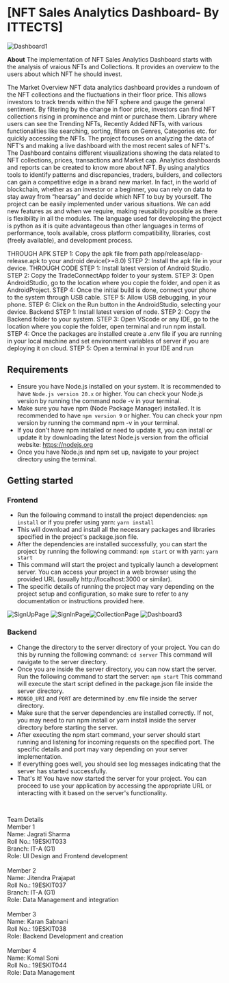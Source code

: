 # [NFT Sales Analytics Dashboard- By ITTECTS]

![Dashboard1](https://github.com/Karan-Sabnani/NFT_Sales_Analytics_Dashboard/assets/86863201/94bdf23b-5934-463f-ad42-4c96ae789b4c)


**About**
The implementation of NFT Sales Analytics Dashboard starts with the analysis of vraious NFTs and Collections. It provides an overview to the users about which NFT he should invest.

The Market Overview NFT data analytics dashboard provides a rundown of the NFT collections and the  fluctuations in their floor price. This allows investors to track trends within the NFT sphere and gauge the general sentiment. By filtering by the change in floor price, investors can find NFT collections rising in prominence and mint or purchase them. Library where users can see the Trending NFTs, Recently Added NFTs, with various functionalities like searching, sorting, filters on Genres, Categories etc. for quickly accessing the NFTs. The project focuses on analyzing the data of NFT's and making a live dashboard with the most recent sales of NFT's. The Dashboard contains different visualizations showing the data related to NFT collections, prices, transactions and Market cap.
Analytics dashboards and reports can be created to know more about NFT. By using analytics tools to identify patterns and discrepancies, traders, builders, and collectors can gain a competitive edge in a brand new market. In fact, in the world of blockchain, whether as an investor or a beginner, you can rely 
on data to stay away from “hearsay” and decide which NFT to buy by yourself. The project can be easily implemented under various situations. We can add new features as and when we require, making reusability possible as there is flexibility in all the modules. The language used for 
developing the project is python as it is quite advantageous than other languages in terms of performance, tools available, cross platform compatibility, libraries, cost (freely available), and development process.


THROUGH APK
STEP 1: Copy the apk file from path app/release/app-release.apk to your android device(>=8.0)
STEP 2: Install the apk file in your device.
THROUGH CODE
STEP 1: Install latest version of Android Studio.
STEP 2: Copy the TradeConnectApp folder to your system.
STEP 3: Open AndroidStudio, go to the location where you copie the folder, and open it as AndroidProject.
STEP 4: Once the initial build is done, connect your phone to the system through USB cable.
STEP 5: Allow USB debugging, in your phone.
STEP 6: Click on the Run button in the AndroidStudio, selecting your device.
Backend
STEP 1: Install latest version of node.
STEP 2: Copy the Backend folder to your system.
STEP 3: Open VScode or any IDE, go to the location where you copie the folder, open terminal and run npm install.
STEP 4: Once the packages are installed create a .env file if you are running in your local machine and set environment variables of server if you are deploying it on cloud.
STEP 5: Open a terminal in your IDE and run 


## Requirements
- Ensure you have Node.js installed on your system. It is recommended to have `Node.js version 20.x` or higher. You can check your Node.js version by running the command node -v in your terminal.
- Make sure you have npm (Node Package Manager) installed. It is recommended to have `npm version 9` or higher. You can check your npm version by running the command npm -v in your terminal.
- If you don't have npm installed or need to update it, you can install or update it by downloading the latest Node.js version from the official website: https://nodejs.org
- Once you have Node.js and npm set up, navigate to your project directory using the terminal.


## Getting started
### Frontend
- Run the following command to install the project dependencies: `npm install` or if you prefer using yarn: `yarn install`
- This will download and install all the necessary packages and libraries specified in the project's package.json file.
- After the dependencies are installed successfully, you can start the project by running the following command: `npm start` or with yarn: `yarn start`
- This command will start the project and typically launch a development server. You can access your project in a web browser using the provided URL (usually http://localhost:3000 or similar).
- The specific details of running the project may vary depending on the project setup and configuration, so make sure to refer to any documentation or instructions provided here.

![SignUpPage](https://github.com/Karan-Sabnani/NFT_Sales_Analytics_Dashboard/assets/86863201/a51582e4-be7e-4542-99dc-2273cdd23a5a)
![SignInPage](https://github.com/Karan-Sabnani/NFT_Sales_Analytics_Dashboard/assets/86863201/64c1b57b-70e7-4dac-bd7e-8163718192fc)![CollectionPage](https://github.com/Karan-Sabnani/NFT_Sales_Analytics_Dashboard/assets/86863201/9ebb72a4-ab22-4e1e-a1a1-a2b4413777f2)
![Dashboard3](https://github.com/Karan-Sabnani/NFT_Sales_Analytics_Dashboard/assets/86863201/29dc5ac7-b40f-4ea4-ad29-1c1a170c2483)



### Backend
- Change the directory to the server directory of your project. You can do this by running the following command:
`cd server`
This command will navigate to the server directory.
- Once you are inside the server directory, you can now start the server. Run the following command to start the server:
`npm start`
This command will execute the start script defined in the package.json file inside the server directory.
- `MONGO_URI` and `PORT` are determined by .env file inside the server directory.
- Make sure that the server dependencies are installed correctly. If not, you may need to run npm install or yarn install inside the server directory before starting the server.
- After executing the npm start command, your server should start running and listening for incoming requests on the specified port. The specific details and port may vary depending on your server implementation.
- If everything goes well, you should see log messages indicating that the server has started successfully.
- That's it! You have now started the server for your project. You can proceed to use your application by accessing the appropriate URL or interacting with it based on the server's functionality.

<br/>

Team Details <br/>
Member 1 <br/>
Name: Jagrati Sharma <br/>
Roll No.: 19ESKIT033 <br/>
Branch: IT-A (G1) <br/>
Role: UI Design and Frontend development <br/><br/>
Member 2 <br/>
Name: Jitendra Prajapat <br/>
Roll No.: 19ESKIT037 <br/>
Branch: IT-A (G1) <br/>
Role: Data Management and integration <br/><br/>
Member 3 <br/>
Name: Karan Sabnani <br/>
Roll No.: 19ESKIT038 <br/>
Role: Backend Development and creation <br/> <br/>
Member 4 <br/>
Name: Komal Soni  <br/>
Roll No.: 19ESKIT044 <br/>
Role: Data Management

